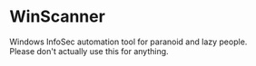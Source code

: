 # WinScanner
Windows InfoSec automation tool for paranoid and lazy people.<br/>
Please don't actually use this for anything.
